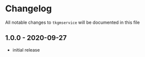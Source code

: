 # Changelog

All notable changes to `tkgmservice` will be documented in this file

## 1.0.0 - 2020-09-27

- initial release
